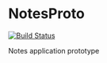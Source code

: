 
# NotesProto
[![Build Status](https://travis-ci.org/FunkyLoiso/NotesProto.svg?branch=master)](https://travis-ci.org/FunkyLoiso/NotesProto)

Notes application prototype
